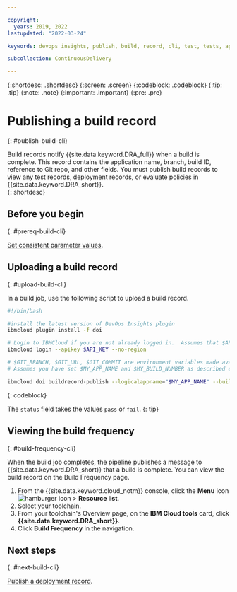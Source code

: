 ```yaml
---

copyright:
  years: 2019, 2022
lastupdated: "2022-03-24"

keywords: devops insights, publish, build, record, cli, test, tests, app

subcollection: ContinuousDelivery

---
```


{:shortdesc: .shortdesc}
{:screen: .screen}
{:codeblock: .codeblock}
{:tip: .tip}
{:note: .note}
{:important: .important}
{:pre: .pre}

# Publishing a build record
{: #publish-build-cli}

Build records notify {{site.data.keyword.DRA_full}} when a build is complete. This record contains the application name, branch, build ID, reference to Git repo, and other fields. You must publish build records to view any test records, deployment records, or evaluate policies in {{site.data.keyword.DRA_short}}.  
{: shortdesc}


## Before you begin
{: #prereq-build-cli}

[Set consistent parameter values](/docs/ContinuousDelivery?topic=ContinuousDelivery-setting-values-cli).


## Uploading a build record
{: #upload-build-cli} 

In a build job, use the following script to upload a build record.

```bash
#!/bin/bash

#install the latest version of DevOps Insights plugin
ibmcloud plugin install -f doi

# Login to IBMCloud if you are not already logged in.  Assumes that $API_KEY environment variable has been set as a secured property in environment variable
ibmcloud login --apikey $API_KEY --no-region

# $GIT_BRANCH, $GIT_URL, $GIT_COMMIT are environment variables made available by the Continuous Delivery pipeline
# Assumes you have set $MY_APP_NAME and $MY_BUILD_NUMBER as described earlier

ibmcloud doi buildrecord-publish --logicalappname="$MY_APP_NAME" --buildnumber="$MY_BUILD_NUMBER" --branch $GIT_BRANCH --repositoryurl $GIT_URL --commitid $GIT_COMMIT --status pass
```
{: codeblock}

The `status` field takes the values `pass` or `fail`.
{: tip}


## Viewing the build frequency
{: #build-frequency-cli}

When the build job completes, the pipeline publishes a message to {{site.data.keyword.DRA_short}} that a build is complete. You can view the build record on the Build Frequency page. 

1. From the {{site.data.keyword.cloud_notm}} console, click the **Menu** icon ![hamburger icon](images/icon_hamburger.svg) > **Resource list**.
2. Select your toolchain.
3. From your toolchain's Overview page, on the **IBM Cloud tools** card, click **{{site.data.keyword.DRA_short}}**.
4. Click **Build Frequency** in the navigation.


## Next steps
{: #next-build-cli} 

[Publish a deployment record](/docs/ContinuousDelivery?topic=ContinuousDelivery-publish-deploy-cli).
